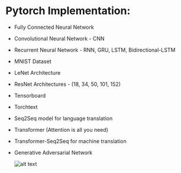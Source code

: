 # Pytorch Implementation:

* Fully Connected Neural Network
* Convolutional Neural Network - CNN
* Recurrent Neural Network - RNN, GRU, LSTM, Bidirectional-LSTM
* MNIST Dataset
* LeNet Architecture
* ResNet Architectures - (18, 34, 50, 101, 152)
* Tensorboard
* Torchtext
* Seq2Seq model for language translation
* Transformer (Attention is all you need)
* Transformer-Seq2Seq for machine translation
* Generative Adversarial Network

  ![alt text](https://miro.medium.com/v2/resize:fit:300/format:webp/1*4br4WmxNo0jkcsY796jGDQ.jpeg)
